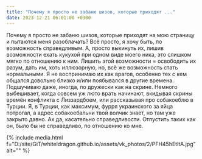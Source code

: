 ```yaml
---
title: "Почему я просто не забаню шизов, которые приходят ..."
date: 2023-12-21 06:01:00 +0300
---
```


Почему я просто не забаню шизов, которые приходят на мою страницу и пытаются меня разоблачать?
Всё просто, я хочу быть, по возможность справедливым. А, просто выкинуть их, лишив возможности ехать кукухой при одном виде моего ника, это слишком мягко по отношению к ним.
Лишить этой возможности = освободить их разум, дать им, хоть иллюзорную, но, всё же возможность стать нормальными.
Я не воспринимаю их как врагов, особенно тех с кем общался довольно близко и/или поябывался в другие времена. Подшучиваю даже, иногда, по дружески как на скрине.
Немного выбешивает, когда совсем уж люто врать начинают, вкидывая скрины времён конфликта с Лиззардбоем, или рассказывая про собакоеблю в Турции. Я, в Турции, как максимум, фурря украинского за яйца потрогал, а адрес собакоебальни твой волчик знает, но там уже закрыто давно.
Ах да, касательно справедливости. Отпустить таких как он, было бы не справедливо, по отношению ко мне.

{% include media.html f="D:/site/GiT/whiteldragon.github.io/assets/vk_photos/2/PFH45hEtltA.jpg" alt="" %}

